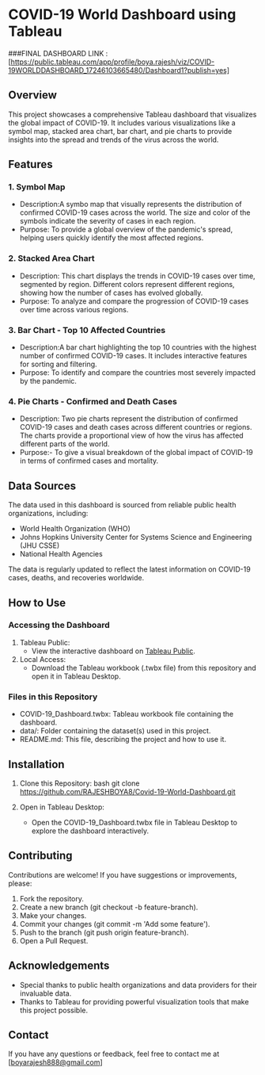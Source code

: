 
# COVID-19 World Dashboard using Tableau

###FINAL DASHBOARD LINK :
[https://public.tableau.com/app/profile/boya.rajesh/viz/COVID-19WORLDDASHBOARD_17246103665480/Dashboard1?publish=yes]

## Overview

This project showcases a comprehensive Tableau dashboard that visualizes the global impact of COVID-19. It includes various visualizations like a symbol map, stacked area chart, bar chart, and pie charts to provide insights into the spread and trends of the virus across the world.

## Features

### 1. Symbol Map
   - Description:A symbo map that visually represents the distribution of confirmed COVID-19 cases across the world. The size and color of the symbols indicate the severity of cases in each region.
   - Purpose: To provide a global overview of the pandemic's spread, helping users quickly identify the most affected regions.

### 2. Stacked Area Chart
   - Description: This chart displays the trends in COVID-19 cases over time, segmented by region. Different colors represent different regions, showing how the number of cases has evolved globally.
   - Purpose: To analyze and compare the progression of COVID-19 cases over time across various regions.

### 3. Bar Chart - Top 10 Affected Countries
   - Description:A bar chart highlighting the top 10 countries with the highest number of confirmed COVID-19 cases. It includes interactive features for sorting and filtering.
   - Purpose: To identify and compare the countries most severely impacted by the pandemic.

### 4. Pie Charts - Confirmed and Death Cases
   - Description: Two pie charts represent the distribution of confirmed COVID-19 cases and death cases across different countries or regions. The charts provide a proportional view of how the virus has affected different parts of the world.
   - Purpose:-  To give a visual breakdown of the global impact of COVID-19 in terms of confirmed cases and mortality.

## Data Sources

The data used in this dashboard is sourced from reliable public health organizations, including:

- World Health Organization (WHO)
- Johns Hopkins University Center for Systems Science and Engineering (JHU CSSE)
- National Health Agencies

The data is regularly updated to reflect the latest information on COVID-19 cases, deaths, and recoveries worldwide.

## How to Use

### Accessing the Dashboard

1. Tableau Public:
   - View the interactive dashboard on [Tableau Public](#).
2. Local Access:
   - Download the Tableau workbook (.twbx file) from this repository and open it in Tableau Desktop.

### Files in this Repository

- COVID-19_Dashboard.twbx: Tableau workbook file containing the dashboard.
- data/: Folder containing the dataset(s) used in this project.
- README.md: This file, describing the project and how to use it.

## Installation

1. Clone this Repository:
   bash
   git clone https://github.com/RAJESHBOYA8/Covid-19-World-Dashboard.git
   
2. Open in Tableau Desktop:
   - Open the COVID-19_Dashboard.twbx file in Tableau Desktop to explore the dashboard interactively.

## Contributing

Contributions are welcome! If you have suggestions or improvements, please:

1. Fork the repository.
2. Create a new branch (git checkout -b feature-branch).
3. Make your changes.
4. Commit your changes (git commit -m 'Add some feature').
5. Push to the branch (git push origin feature-branch).
6. Open a Pull Request.

## Acknowledgements

- Special thanks to public health organizations and data providers for their invaluable data.
- Thanks to Tableau for providing powerful visualization tools that make this project possible.

## Contact

If you have any questions or feedback, feel free to contact me at [boyarajesh888@gmail.com]
